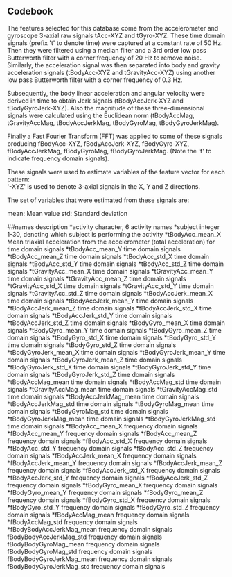 ## Codebook

The features selected for this database come from the accelerometer and gyroscope 3-axial raw signals tAcc-XYZ and tGyro-XYZ. These time domain signals (prefix 't' to denote time) were captured at a constant rate of 50 Hz. Then they were filtered using a median filter and a 3rd order low pass Butterworth filter with a corner frequency of 20 Hz to remove noise. Similarly, the acceleration signal was then separated into body and gravity acceleration signals (tBodyAcc-XYZ and tGravityAcc-XYZ) using another low pass Butterworth filter with a corner frequency of 0.3 Hz. 

Subsequently, the body linear acceleration and angular velocity were derived in time to obtain Jerk signals (tBodyAccJerk-XYZ and tBodyGyroJerk-XYZ). Also the magnitude of these three-dimensional signals were calculated using the Euclidean norm (tBodyAccMag, tGravityAccMag, tBodyAccJerkMag, tBodyGyroMag, tBodyGyroJerkMag). 

Finally a Fast Fourier Transform (FFT) was applied to some of these signals producing fBodyAcc-XYZ, fBodyAccJerk-XYZ, fBodyGyro-XYZ, fBodyAccJerkMag, fBodyGyroMag, fBodyGyroJerkMag. (Note the 'f' to indicate frequency domain signals). 

These signals were used to estimate variables of the feature vector for each pattern:  
'-XYZ' is used to denote 3-axial signals in the X, Y and Z directions.


The set of variables that were estimated from these signals are: 

mean: Mean value
std: Standard deviation


##names			description
*activity		character, 6 activity names
*subject			integer 1-30, denoting which subject is performing the activity
*tBodyAcc_mean_X		Mean triaxial acceleration from the accelerometer (total acceleration) for time domain signals
*tBodyAcc_mean_Y		time domain signals
*tBodyAcc_mean_Z		time domain signals
*tBodyAcc_std_X		time domain signals
*tBodyAcc_std_Y		time domain signals
*tBodyAcc_std_Z		time domain signals
*tGravityAcc_mean_X	time domain signals
*tGravityAcc_mean_Y	time domain signals
*tGravityAcc_mean_Z	time domain signals
*tGravityAcc_std_X	time domain signals
*tGravityAcc_std_Y	time domain signals
*tGravityAcc_std_Z	time domain signals
*tBodyAccJerk_mean_X	time domain signals
*tBodyAccJerk_mean_Y	time domain signals
*tBodyAccJerk_mean_Z	time domain signals
*tBodyAccJerk_std_X	time domain signals
*tBodyAccJerk_std_Y	time domain signals
*tBodyAccJerk_std_Z	time domain signals
*tBodyGyro_mean_X	time domain signals
*tBodyGyro_mean_Y	time domain signals
*tBodyGyro_mean_Z	time domain signals
*tBodyGyro_std_X		time domain signals
*tBodyGyro_std_Y		time domain signals
*tBodyGyro_std_Z		time domain signals
*tBodyGyroJerk_mean_X	time domain signals
*tBodyGyroJerk_mean_Y	time domain signals
*tBodyGyroJerk_mean_Z	time domain signals
*tBodyGyroJerk_std_X	time domain signals
*tBodyGyroJerk_std_Y	time domain signals
*tBodyGyroJerk_std_Z	time domain signals
*tBodyAccMag_mean		time domain signals
*tBodyAccMag_std		time domain signals
*tGravityAccMag_mean		time domain signals
*tGravityAccMag_std		time domain signals
*tBodyAccJerkMag_mean		time domain signals
*tBodyAccJerkMag_std		time domain signals
*tBodyGyroMag_mean		time domain signals
*tBodyGyroMag_std		time domain signals
*tBodyGyroJerkMag_mean		time domain signals
*tBodyGyroJerkMag_std		time domain signals
*fBodyAcc_mean_X		frequency domain signals
*fBodyAcc_mean_Y		frequency domain signals
*fBodyAcc_mean_Z		frequency domain signals
*fBodyAcc_std_X			frequency domain signals
*fBodyAcc_std_Y			frequency domain signals
*fBodyAcc_std_Z			frequency domain signals
*fBodyAccJerk_mean_X		frequency domain signals
*fBodyAccJerk_mean_Y		frequency domain signals
*fBodyAccJerk_mean_Z		frequency domain signals
*fBodyAccJerk_std_X		frequency domain signals
*fBodyAccJerk_std_Y		frequency domain signals
*fBodyAccJerk_std_Z		frequency domain signals
*fBodyGyro_mean_X		frequency domain signals
*fBodyGyro_mean_Y		frequency domain signals
*fBodyGyro_mean_Z		frequency domain signals
*fBodyGyro_std_X		frequency domain signals
*fBodyGyro_std_Y		frequency domain signals
*fBodyGyro_std_Z		frequency domain signals
*fBodyAccMag_mean		frequency domain signals
*fBodyAccMag_std		frequency domain signals
*fBodyBodyAccJerkMag_mean	frequency domain signals
fBodyBodyAccJerkMag_std	frequency domain signals
fBodyBodyGyroMag_mean	frequency domain signals
fBodyBodyGyroMag_std	frequency domain signals
fBodyBodyGyroJerkMag_mean	frequency domain signals
fBodyBodyGyroJerkMag_std	frequency domain signals


